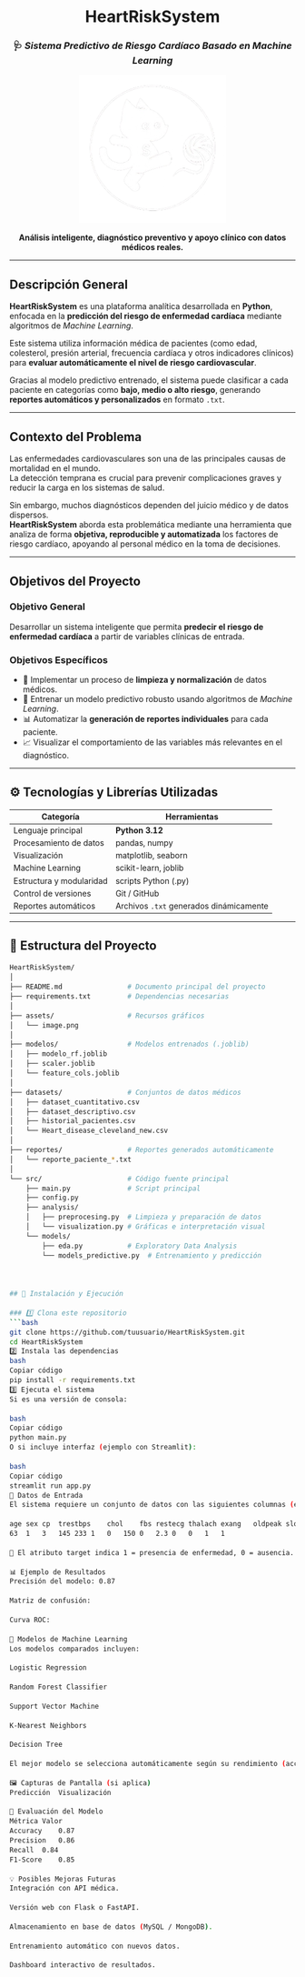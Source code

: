 <div align="center">

# **HeartRiskSystem**
### 🩺 *Sistema Predictivo de Riesgo Cardíaco Basado en Machine Learning*

<img src="assets/image.png" alt="HeartRiskSystem" width="260"/>

**Análisis inteligente, diagnóstico preventivo y apoyo clínico con datos médicos reales.**

</div>

---

## **Descripción General**

**HeartRiskSystem** es una plataforma analítica desarrollada en **Python**, enfocada en la **predicción del riesgo de enfermedad cardíaca** mediante algoritmos de *Machine Learning*.  

Este sistema utiliza información médica de pacientes (como edad, colesterol, presión arterial, frecuencia cardíaca y otros indicadores clínicos) para **evaluar automáticamente el nivel de riesgo cardiovascular**.  

Gracias al modelo predictivo entrenado, el sistema puede clasificar a cada paciente en categorías como **bajo, medio o alto riesgo**, generando **reportes automáticos y personalizados** en formato `.txt`.

---

## **Contexto del Problema**

Las enfermedades cardiovasculares son una de las principales causas de mortalidad en el mundo.  
La detección temprana es crucial para prevenir complicaciones graves y reducir la carga en los sistemas de salud.  

Sin embargo, muchos diagnósticos dependen del juicio médico y de datos dispersos.  
**HeartRiskSystem** aborda esta problemática mediante una herramienta que analiza de forma **objetiva, reproducible y automatizada** los factores de riesgo cardíaco, apoyando al personal médico en la toma de decisiones.

---

## **Objetivos del Proyecto**

### Objetivo General
Desarrollar un sistema inteligente que permita **predecir el riesgo de enfermedad cardíaca** a partir de variables clínicas de entrada.

### Objetivos Específicos
- 🧹 Implementar un proceso de **limpieza y normalización** de datos médicos.  
- 🤖 Entrenar un modelo predictivo robusto usando algoritmos de *Machine Learning*.  
- 📊 Automatizar la **generación de reportes individuales** para cada paciente.  
- 📈 Visualizar el comportamiento de las variables más relevantes en el diagnóstico.  

---

## ⚙️ **Tecnologías y Librerías Utilizadas**

| Categoría | Herramientas |
|------------|--------------|
| Lenguaje principal | **Python 3.12** |
| Procesamiento de datos | pandas, numpy |
| Visualización | matplotlib, seaborn |
| Machine Learning | scikit-learn, joblib |
| Estructura y modularidad | scripts Python (.py) |
| Control de versiones | Git / GitHub |
| Reportes automáticos | Archivos `.txt` generados dinámicamente |

---

## 🧩 **Estructura del Proyecto**

```bash
HeartRiskSystem/
│
├── README.md                # Documento principal del proyecto
├── requirements.txt         # Dependencias necesarias
│
├── assets/                  # Recursos gráficos
│   └── image.png
│
├── modelos/                 # Modelos entrenados (.joblib)
│   ├── modelo_rf.joblib
│   ├── scaler.joblib
│   └── feature_cols.joblib
│
├── datasets/                # Conjuntos de datos médicos
│   ├── dataset_cuantitativo.csv
│   ├── dataset_descriptivo.csv
│   ├── historial_pacientes.csv
│   └── Heart_disease_cleveland_new.csv
│
├── reportes/                # Reportes generados automáticamente
│   └── reporte_paciente_*.txt
│
└── src/                     # Código fuente principal
    ├── main.py              # Script principal
    ├── config.py
    ├── analysis/
    │   ├── preprocesing.py  # Limpieza y preparación de datos
    │   └── visualization.py # Gráficas e interpretación visual
    └── models/
        ├── eda.py           # Exploratory Data Analysis
        └── models_predictive.py  # Entrenamiento y predicción



## 🚀 Instalación y Ejecución

### 1️⃣ Clona este repositorio
```bash
git clone https://github.com/tuusuario/HeartRiskSystem.git
cd HeartRiskSystem
2️⃣ Instala las dependencias
bash
Copiar código
pip install -r requirements.txt
3️⃣ Ejecuta el sistema
Si es una versión de consola:

bash
Copiar código
python main.py
O si incluye interfaz (ejemplo con Streamlit):

bash
Copiar código
streamlit run app.py
🧮 Datos de Entrada
El sistema requiere un conjunto de datos con las siguientes columnas (ejemplo):

age	sex	cp	trestbps	chol	fbs	restecg	thalach	exang	oldpeak	slope	ca	thal	target
63	1	3	145	233	1	0	150	0	2.3	0	0	1	1

📍 El atributo target indica 1 = presencia de enfermedad, 0 = ausencia.

📊 Ejemplo de Resultados
Precisión del modelo: 0.87

Matriz de confusión:

Curva ROC:

🧠 Modelos de Machine Learning
Los modelos comparados incluyen:

Logistic Regression

Random Forest Classifier

Support Vector Machine

K-Nearest Neighbors

Decision Tree

El mejor modelo se selecciona automáticamente según su rendimiento (accuracy y AUC).

🖼️ Capturas de Pantalla (si aplica)
Predicción	Visualización

🧪 Evaluación del Modelo
Métrica	Valor
Accuracy	0.87
Precision	0.86
Recall	0.84
F1-Score	0.85

💡 Posibles Mejoras Futuras
Integración con API médica.

Versión web con Flask o FastAPI.

Almacenamiento en base de datos (MySQL / MongoDB).

Entrenamiento automático con nuevos datos.

Dashboard interactivo de resultados.
